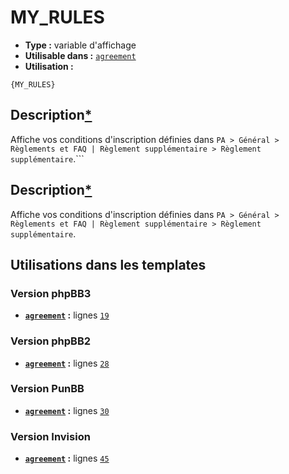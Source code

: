 # MY_RULES
* __Type :__ variable d'affichage
* __Utilisable dans :__ [`agreement`](../tpl/agreement.md#readme)
* __Utilisation :__

```smarty
{MY_RULES}
```

## Description[*](https://fa-tvars.appspot.com/var/MY_RULES)
Affiche vos conditions d'inscription définies dans `PA > Général > Règlements et FAQ | Règlement supplémentaire > Règlement supplémentaire`.```

## Description[*](https://fa-tvars.appspot.com/var/MY_RULES)
Affiche vos conditions d'inscription définies dans `PA > Général > Règlements et FAQ | Règlement supplémentaire > Règlement supplémentaire`.

## Utilisations dans les templates

### Version phpBB3
* __[`agreement`](../tpl/agreement.md#readme) :__ lignes [`19`](../src/prosilver/agreement.tpl#L19)

### Version phpBB2
* __[`agreement`](../tpl/agreement.md#readme) :__ lignes [`28`](../src/subsilver/agreement.tpl#L28)

### Version PunBB
* __[`agreement`](../tpl/agreement.md#readme) :__ lignes [`30`](../src/punbb/agreement.tpl#L30)

### Version Invision
* __[`agreement`](../tpl/agreement.md#readme) :__ lignes [`45`](../src/invision/agreement.tpl#L45)

